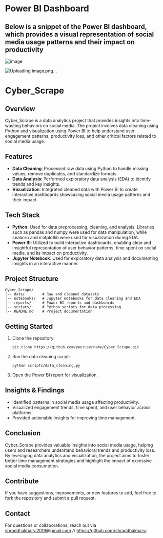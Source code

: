 # Power BI Dashboard
## Below is a snippet of the Power BI dashboard, which provides a visual representation of social media usage patterns and their impact on productivity
![image](https://github.com/user-attachments/assets/eac156e9-565d-4b5a-9458-7df6c8676f38)

![Uploading image.png…]()

# Cyber_Scrape

## Overview
Cyber_Scrape is a data analytics project that provides insights into time-wasting behaviors on social media. The project involves data cleaning using Python and visualization using Power BI to help understand user engagement patterns, productivity loss, and other critical factors related to social media usage.

## Features
- **Data Cleaning**: Processed raw data using Python to handle missing values, remove duplicates, and standardize formats.
- **Data Analysis**: Performed exploratory data analysis (EDA) to identify trends and key insights.
- **Visualization**: Integrated cleaned data with Power BI to create interactive dashboards showcasing social media usage patterns and their impact.

## Tech Stack
- **Python**: Used for data preprocessing, cleaning, and analysis. Libraries such as pandas and numpy were used for data manipulation, while seaborn and matplotlib were used for visualization during EDA.
- **Power BI**: Utilized to build interactive dashboards, enabling clear and insightful representation of user behavior patterns, time spent on social media, and its impact on productivity.
- **Jupyter Notebook**: Used for exploratory data analysis and documenting insights in an interactive manner.

## Project Structure
```
Cyber_Scrape/
│-- data/        # Raw and cleaned datasets
│-- notebooks/   # Jupyter notebooks for data cleaning and EDA
│-- reports/     # Power BI reports and dashboards
│-- scripts/     # Python scripts for data processing
│-- README.md    # Project documentation
```

## Getting Started
1. Clone the repository:
   ```bash
   git clone https://github.com/yourusername/Cyber_Scrape.git
   ```
2. Run the data cleaning script:
   ```bash
   python scripts/data_cleaning.py
   ```
3. Open the Power BI report for visualization.

## Insights & Findings
- Identified patterns in social media usage affecting productivity.
- Visualized engagement trends, time spent, and user behavior across platforms.
- Provided actionable insights for improving time management.

## Conclusion
Cyber_Scrape provides valuable insights into social media usage, helping users and researchers understand behavioral trends and productivity loss. By leveraging data analytics and visualization, the project aims to foster better time management strategies and highlight the impact of excessive social media consumption.

## Contribute
If you have suggestions, improvements, or new features to add, feel free to fork the repository and submit a pull request.

## Contact
For questions or collaborations, reach out via shraddhakharvi2019@gmail.com //  https://github.com/shraddhakharvi 

